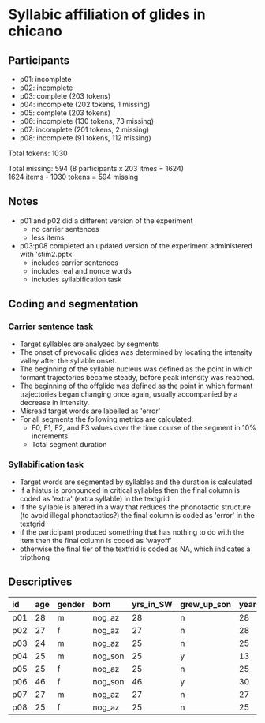 # Syllabic affiliation of glides in chicano

## Participants

- p01: incomplete
- p02: incomplete
- p03: complete (203 tokens)
- p04: incomplete (202 tokens, 1 missing)
- p05: complete (203 tokens)
- p06: incomplete (130 tokens, 73 missing)
- p07: incomplete (201 tokens, 2 missing)
- p08: incomplete (91 tokens, 112 missing)

Total tokens: 1030  

Total missing: 594
(8 participants x 203 itmes = 1624)  
1624 items - 1030 tokens = 594 missing

## Notes

- p01 and p02 did a different version of the experiment
	- no carrier sentences
	- less items
- p03:p08 completed an updated version of the experiment administered with 
'stim2.pptx'
	- includes carrier sentences
	- includes real and nonce words
	- includes syllabification task

## Coding and segmentation

### Carrier sentence task

- Target syllables are analyzed by segments
- The onset of prevocalic glides was determined by locating the intensity valley 
after the syllable onset. 
- The beginning of the syllable nucleus was defined as the point in which 
formant trajectories became steady, before peak intensity was reached. 
- The beginning of the offglide was defined as the point in which formant 
trajectories began changing once again, usually accompanied by a decrease in 
intensity. 
- Misread target words are labelled as 'error'
- For all segments the following metrics are calculated: 
  - F0, F1, F2, and F3 values over the time course of the segment in 10% 
  increments
  - Total segment duration

### Syllabification task

- Target words are segmented by syllables and the duration is calculated
- If a hiatus is pronounced in critical syllables then the final column
is coded as 'extra' (extra syllable) in the textgrid
- if the syllable is altered in a way that reduces the phonotactic 
structure (to avoid illegal phonotactics?) the final column is coded 
as 'error' in the textgrid
- if the participant produced something that has nothing to do with the 
item then the final column is coded as 'wayoff'
- otherwise the final tier of the textfrid is coded as NA, which indicates a 
tripthong

## Descriptives

|  id | age | gender |   born  | yrs_in_SW | grew_up_son | years_in_US | parents_son | eng_use |
| :-- | :-- | :----- | :------ | :-------- | :---------- | :---------- | :---------- | :------ |
| p01 | 28  | m      | nog_az  | 28        | n           | 28          | y           | 50      |
| p02 | 27  | f      | nog_az  | 27        | n           | 28          | y           | 60      |
| p03 | 24  | m      | nog_az  | 25        | n           | 25          | y           | 40      |
| p04 | 25  | m      | nog_son | 25        | y           | 13          | y           | 30      |
| p05 | 25  | f      | nog_az  | 25        | n           | 25          | y           | 50      |
| p06 | 46  | f      | nog_son | 46        | y           | 30          | y           | 30      |
| p07 | 27  | m      | nog_az  | 27        | n           | 27          | y           | 50      |
| p08 | 25  | f      | nog_az  | 25        | n           | 25          | y           | 70      |
